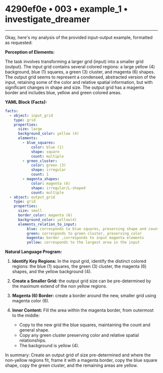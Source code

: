 # 4290ef0e • 003 • example_1 • investigate_dreamer

---
Okay, here's my analysis of the provided input-output example, formatted as requested:

**Perception of Elements:**

The task involves transforming a larger grid (input) into a smaller grid (output). The input grid contains several colored regions: a large yellow (4) background, blue (1) squares, a green (3) cluster, and magenta (6) shapes. The output grid seems to represent a condensed, abstracted version of the input, retaining some of the color and relative spatial information, but with significant changes in shape and size. The output grid has a magenta border and includes blue, yellow and green colored areas.

**YAML Block (Facts):**



```yaml
facts:
  - object: input_grid
    type: grid
    properties:
      size: large
      background_color: yellow (4)
      elements:
        - blue_squares:
            color: blue (1)
            shape: square
            count: multiple
        - green_cluster:
            color: green (3)
            shape: irregular
            count: 1
        - magenta_shapes:
            color: magenta (6)
            shape: irregular/L-shaped
            count: multiple
  - object: output_grid
    type: grid
    properties:
      size: small
      border_color: magenta (6)
      background_color: yellow(4)
      elements_relation_to_input:
          blue: corresponds to blue squares, preserving shape and count of the object
          green: corresponds to green cluster, preserving color
          magenta: border ,corresponds to input magenta elements
          yellow: corresponds to the largest area in the input

```



**Natural Language Program:**

1.  **Identify Key Regions:** In the input grid, identify the distinct colored regions: the blue (1) squares, the green (3) cluster, the magenta (6) shapes, and the yellow background (4).

2.  **Create a Smaller Grid:** the output grid size can be pre-determined by the maximum extend of the non yellow regions.

3. **Magenta (6) Border:** create a border around the new, smaller grid using magenta color (6).

4.  **Inner Content:** Fill the area within the magenta border, from outermost to the middle:

    *   Copy to the new grid the blue squares, maintaining the count and general shape.
    *   Copy any green cluster preserving color and relative spatial relationships.
    *   The background is yellow (4).

In summary: Create an output grid of size pre-determined and where the non-yellow regions fit, frame it with a magenta border, copy the blue square shape, copy the green cluster, and the remaining areas are yellow.

